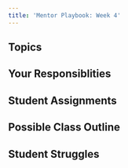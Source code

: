 ```yaml
---
title: 'Mentor Playbook: Week 4'
---
```


## Topics


## Your Responsiblities


## Student Assignments


## Possible Class Outline


## Student Struggles

